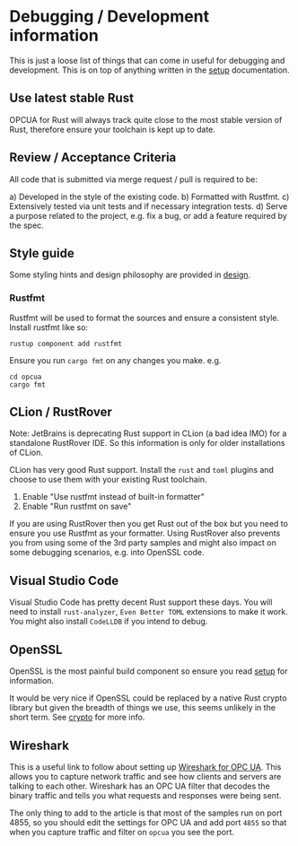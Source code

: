 # Debugging / Development information

This is just a loose list of things that can come in useful for debugging and development. This is on top of anything written in the [setup](./setup.md) documentation.

## Use latest stable Rust

OPCUA for Rust will always track quite close to the most stable version of Rust, therefore ensure your toolchain is kept up to date.

## Review / Acceptance Criteria

All code that is submitted via merge request / pull is required to be:

a) Developed in the style of the existing code.
b) Formatted with Rustfmt.
c) Extensively tested via unit tests and if necessary integration tests.
d) Serve a purpose related to the project, e.g. fix a bug, or add a feature required by the spec.

## Style guide

Some styling hints and design philosophy are provided in [design](./design.md).

### Rustfmt

Rustfmt will be used to format the sources and ensure a consistent style. Install rustfmt like so:

```
rustup component add rustfmt
```

Ensure you run `cargo fmt` on any changes you make. e.g.

```
cd opcua
cargo fmt
```

## CLion / RustRover

Note: JetBrains is deprecating Rust support in CLion (a bad idea IMO) for a standalone RustRover IDE. So this information is only for older installations of CLion.

CLion has very good Rust support. Install the `rust` and `toml` plugins and choose to use them with your existing Rust toolchain.

1. Enable "Use rustfmt instead of built-in formatter"
2. Enable "Run rustfmt on save"

If you are using RustRover then you get Rust out of the box but you need to ensure you use Rustfmt as your formatter. Using RustRover also prevents you from using some of the 3rd party samples and might also impact on some debugging scenarios, e.g. into OpenSSL code.

## Visual Studio Code

Visual Studio Code has pretty decent Rust support these days. You will need to install `rust-analyzer`, `Even Better TOML` extensions to make it work. You might also install `CodeLLDB` if you intend to debug.

## OpenSSL

OpenSSL is the most painful build component so ensure you read [setup](./setup.md) for information.

It would be very nice if OpenSSL could be replaced by a native Rust crypto library but given the breadth of things we use, this seems unlikely in the short term. See [crypto](./crypto.md) for more info.

## Wireshark

This is a useful link to follow about setting up [Wireshark for OPC UA](https://opcconnect.opcfoundation.org/2017/02/analyzing-opc-ua-communications-with-wireshark/). This allows you to capture network traffic and see how clients and servers are talking to each other. Wireshark has an OPC UA filter that decodes the binary traffic and tells you what requests and responses were being sent.

The only thing to add to the article is that most of the samples run on port 4855, so you should edit the settings for OPC UA and add port `4855` so that when you capture traffic and filter on `opcua` you see the port.